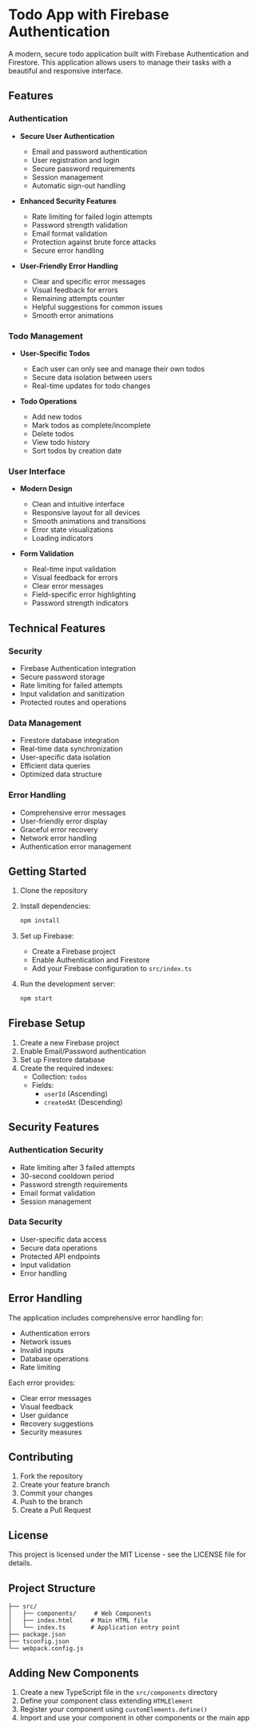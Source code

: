 # Todo App with Firebase Authentication

A modern, secure todo application built with Firebase Authentication and Firestore. This application allows users to manage their tasks with a beautiful and responsive interface.

## Features

### Authentication
- **Secure User Authentication**
  - Email and password authentication
  - User registration and login
  - Secure password requirements
  - Session management
  - Automatic sign-out handling

- **Enhanced Security Features**
  - Rate limiting for failed login attempts
  - Password strength validation
  - Email format validation
  - Protection against brute force attacks
  - Secure error handling

- **User-Friendly Error Handling**
  - Clear and specific error messages
  - Visual feedback for errors
  - Remaining attempts counter
  - Helpful suggestions for common issues
  - Smooth error animations

### Todo Management
- **User-Specific Todos**
  - Each user can only see and manage their own todos
  - Secure data isolation between users
  - Real-time updates for todo changes

- **Todo Operations**
  - Add new todos
  - Mark todos as complete/incomplete
  - Delete todos
  - View todo history
  - Sort todos by creation date

### User Interface
- **Modern Design**
  - Clean and intuitive interface
  - Responsive layout for all devices
  - Smooth animations and transitions
  - Error state visualizations
  - Loading indicators

- **Form Validation**
  - Real-time input validation
  - Visual feedback for errors
  - Clear error messages
  - Field-specific error highlighting
  - Password strength indicators

## Technical Features

### Security
- Firebase Authentication integration
- Secure password storage
- Rate limiting for failed attempts
- Input validation and sanitization
- Protected routes and operations

### Data Management
- Firestore database integration
- Real-time data synchronization
- User-specific data isolation
- Efficient data queries
- Optimized data structure

### Error Handling
- Comprehensive error messages
- User-friendly error display
- Graceful error recovery
- Network error handling
- Authentication error management

## Getting Started

1. Clone the repository
2. Install dependencies:
   ```bash
   npm install
   ```
3. Set up Firebase:
   - Create a Firebase project
   - Enable Authentication and Firestore
   - Add your Firebase configuration to `src/index.ts`

4. Run the development server:
   ```bash
   npm start
   ```

## Firebase Setup

1. Create a new Firebase project
2. Enable Email/Password authentication
3. Set up Firestore database
4. Create the required indexes:
   - Collection: `todos`
   - Fields: 
     - `userId` (Ascending)
     - `createdAt` (Descending)

## Security Features

### Authentication Security
- Rate limiting after 3 failed attempts
- 30-second cooldown period
- Password strength requirements
- Email format validation
- Session management

### Data Security
- User-specific data access
- Secure data operations
- Protected API endpoints
- Input validation
- Error handling

## Error Handling

The application includes comprehensive error handling for:
- Authentication errors
- Network issues
- Invalid inputs
- Database operations
- Rate limiting

Each error provides:
- Clear error messages
- Visual feedback
- User guidance
- Recovery suggestions
- Security measures

## Contributing

1. Fork the repository
2. Create your feature branch
3. Commit your changes
4. Push to the branch
5. Create a Pull Request

## License

This project is licensed under the MIT License - see the LICENSE file for details.

## Project Structure

```
├── src/
│   ├── components/     # Web Components
│   ├── index.html     # Main HTML file
│   └── index.ts       # Application entry point
├── package.json
├── tsconfig.json
└── webpack.config.js
```

## Adding New Components

1. Create a new TypeScript file in the `src/components` directory
2. Define your component class extending `HTMLElement`
3. Register your component using `customElements.define()`
4. Import and use your component in other components or the main app 